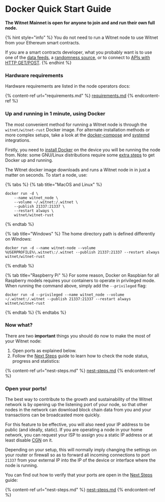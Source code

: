 # Docker Quick Start Guide

**The Witnet Mainnet is open for anyone to join and and run their own full node.**

{% hint style="info" %}
You do not need to run a Witnet node to use Witnet from your Ethereum smart contracts.&#x20;

If you are a smart contracts developer, what you probably want is to use one of the [data feeds](../introduction/quick-tutorials/data-feeds-tutorial.md), a [randomness source](../introduction/quick-tutorials/randomness.md), or to connect to [APIs with HTTP GET/POST](../introduction/quick-tutorials/apis-and-http-get-post.md).
{% endhint %}

### Hardware requirements <a href="#hardware-requirements" id="hardware-requirements"></a>

Hardware requirements are listed in the node operators docs:

{% content-ref url="requirements.md" %}
[requirements.md](requirements.md)
{% endcontent-ref %}

### Up and running in 1 minute, using Docker <a href="#up-and-running-in-1-minute-using-docker" id="up-and-running-in-1-minute-using-docker"></a>

The most convenient method for running a Witnet node is through the `witnet/witnet-rust` Docker image. For alternate installation methods or more complex setups, take a look at the [docker-compose](advanced-setups/run-witnet-as-a-docker-compose-service.md) and [systemd](advanced-setups/run-witnet-as-a-systemd-service.md) integrations.

Firstly, you need to [install Docker](https://docs.docker.com/get-docker/) on the device you will be running the node from. Note: some GNU/Linux distributions require some [extra steps](https://docs.docker.com/install/linux/linux-postinstall/) to get Docker up and running.

The Witnet docker image downloads and runs a Witnet node in in just a matter on seconds. To start a node, use:

{% tabs %}
{% tab title="MacOS and Linux" %}
```
docker run -d \
    --name witnet_node \
    --volume ~/.witnet:/.witnet \
    --publish 21337:21337 \
    --restart always \
    witnet/witnet-rust
```
{% endtab %}

{% tab title="Windows" %}
The home directory path is defined differently on Windows:

```
docker run -d --name witnet-node --volume %USERPROFILE%\.witnet\:/.witnet --publish 21337:21337 --restart always witnet/witnet-rust
```
{% endtab %}

{% tab title="Raspberry Pi" %}
For some reason, Docker on Raspbian for all Raspberry models requires your containers to operate in privileged mode. When running the command above, simply add the `--privileged` flag:

```
docker run -d --privileged --name witnet_node --volume ~/.witnet:/.witnet --publish 21337:21337 --restart always witnet/witnet-rust
```
{% endtab %}
{% endtabs %}

### Now what? <a href="#now-what" id="now-what"></a>

There are two **important** things you should do now to make the most of your Witnet node:

1. Open ports as explained below.
2. Follow the [Next Steps](nest-steps.md) guide to learn how to check the node status, progress and statistics:

{% content-ref url="nest-steps.md" %}
[nest-steps.md](nest-steps.md)
{% endcontent-ref %}

### Open your ports! <a href="#open-your-ports" id="open-your-ports"></a>

The best way to contribute to the growth and sustainability of the Witnet network is by opening up the listening port of your node, so that other nodes in the network can download block chain data from you and your transactions can be broadcasted more quickly.

For this feature to be effective, you will also need your IP address to be public (and ideally, static). If you are operating a node in your home network, you can request your ISP to assign you a static IP address or at least disable [CGN](https://en.wikipedia.org/wiki/Carrier-grade\_NAT) on it.

Depending on your setup, this will normally imply changing the settings on your router or firewall so as to forward all incoming connections to port `21337` from your external IP into the IP of the device or interface where the node is running.

You can find out how to verify that your ports are open in the [Next Steps](nest-steps.md) guide:

{% content-ref url="nest-steps.md" %}
[nest-steps.md](nest-steps.md)
{% endcontent-ref %}
